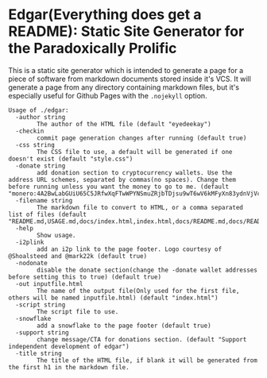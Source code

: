 Edgar(Everything does get a README): Static Site Generator for the Paradoxically Prolific
=========================================================================================

This is a static site generator which is intended to generate a page for a piece of software from markdown documents stored inside it's VCS.
It will generate a page from any directory containing markdown files, but it's especially useful for Github Pages with the `.nojekyll` option.

```
Usage of ./edgar:
  -author string
    	The author of the HTML file (default "eyedeekay")
  -checkin
    	commit page generation changes after running (default true)
  -css string
    	The CSS file to use, a default will be generated if one doesn't exist (default "style.css")
  -donate string
    	add donation section to cryptocurrency wallets. Use the address URL schemes, separated by commas(no spaces). Change them before running unless you want the money to go to me. (default "monero:4A2BwLabGUiU65C5JRfwXqFTwWPYNSmuZRjbTDjsu9wT6wV6kMFyXn83ydnVjVcR7BCsWh8B5b4Z9b6cmqjfZiFd9sBUpWT,bitcoin:1D1sDmyZAs5q2Lb29q8TBnGhEJK7vfp5PJ,ethereum:0x539a4356bb0566a39376CaC3F50B558F77E84eC9")
  -filename string
    	The markdown file to convert to HTML, or a comma separated list of files (default "README.md,USAGE.md,docs/index.html,index.html,docs/README.md,docs/README_ar.md,docs/README_de.md,docs/README_es.md,docs/README_fr.md,docs/README_it.md,docs/README_ja.md,docs/README_pt.md,docs/README_ru.md,docs/README_zh.md,docs/index.html,docs/index_ar.html,docs/index_de.html,docs/index_es.html,docs/index_fr.html,docs/index_it.html,docs/index_ja.html,docs/index_pt.html,docs/index_ru.html,docs/index_zh.html")
  -help
    	Show usage.
  -i2plink
    	add an i2p link to the page footer. Logo courtesy of @Shoalsteed and @mark22k (default true)
  -nodonate
    	disable the donate section(change the -donate wallet addresses before setting this to true) (default true)
  -out inputfile.html
    	The name of the output file(Only used for the first file, others will be named inputfile.html) (default "index.html")
  -script string
    	The script file to use.
  -snowflake
    	add a snowflake to the page footer (default true)
  -support string
    	change message/CTA for donations section. (default "Support independent development of edgar")
  -title string
    	The title of the HTML file, if blank it will be generated from the first h1 in the markdown file.
```


